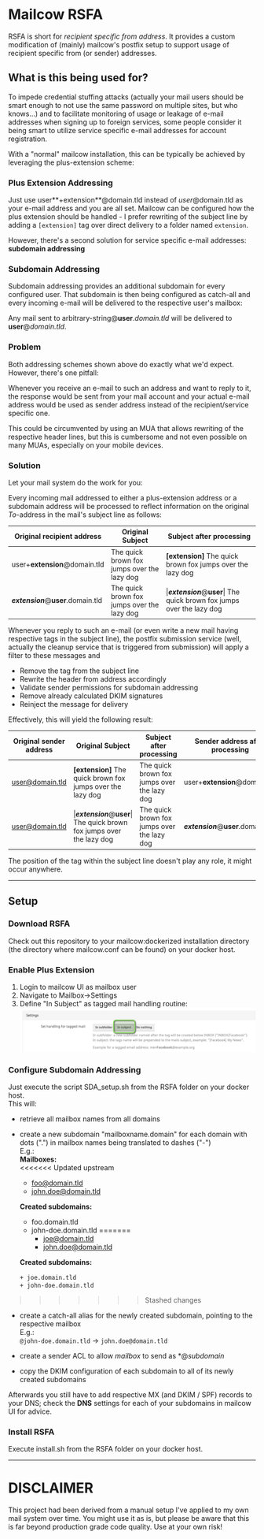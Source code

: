 # Mailcow RSFA
RSFA is short for *recipient specific from address*.
It provides a custom modification of (mainly) mailcow's postfix setup to support usage of recipient specific from (or sender) addresses.

## What is this being used for?
To impede credential stuffing attacks (actually your mail users should be smart enough to not use the same password on multiple sites, but who knows...) and to facilitate monitoring of usage or leakage of e-mail addresses when signing up to foreign services, some people consider it being smart to utilize service specific e-mail addresses for account registration.

With a "normal" mailcow installation, this can be typically be achieved by leveraging the plus-extension scheme:

### Plus Extension Addressing
Just use user**\+extension**@domain.tld instead of *user*@domain.tld as your e-mail address and you are all set. Mailcow can be configured how the plus extension should be handled - I prefer rewriting of the subject line by adding a `[extension]` tag over direct delivery to a folder named `extension`.

However, there's a second solution for service specific e-mail addresses: **subdomain addressing**  

### Subdomain Addressing
Subdomain addressing provides an additional subdomain for every configured user. That subdomain is then being configured as catch-all and every incoming e-mail will be delivered to the respective user's mailbox:

Any mail sent to arbitrary-string@**user**.*domain.tld* will be delivered to **user**@*domain.tld*.

### Problem
Both addressing schemes shown above do exactly what we'd expect. However, there's one pitfall:

Whenever you receive an e-mail to such an address and want to reply to it, the response would be sent from your mail account and your actual e-mail address would be used as sender address instead of the recipient/service specific one. 

This could be circumvented by using an MUA that allows rewriting of the respective header lines, but this is cumbersome and not even possible on many MUAs, especially on your mobile devices.

### Solution
Let your mail system do the work for you:

Every incoming mail addressed to either a plus-extension address or a subdomain address will be processed to reflect information on the original *To*-address in the mail's subject line as follows:  

| Original recipient address  | Original Subject  | Subject after processing  |
|---|---|---|
| user+**extension**@domain.tld  | The quick brown fox jumps over the lazy dog | **[extension]** The quick brown fox jumps over the lazy dog  |
| ***extension***@**user**.domain.tld  | The quick brown fox jumps over the lazy dog | \|***extension***@**user**\| The quick brown fox jumps over the lazy dog  |
 
Whenever you reply to such an e-mail (or even write a new mail having respective tags in the subject line), the postfix submission service (well, actually the cleanup service that is triggered from submission) will apply a filter to these messages and

* Remove the tag from the subject line
* Rewrite the header from address accordingly
* Validate sender permissions for subdomain addressing
* Remove already calculated DKIM signatures
* Reinject the message for delivery

Effectively, this will yield the following result:

| Original sender address  | Original Subject  | Subject after processing  | Sender address after processing |
|---|---|---|---|
| user@domain.tld  | **[extension]** The quick brown fox jumps over the lazy dog | The quick brown fox jumps over the lazy dog  | user+**extension**@domain.tld |
| user@domain.tld  | \|***extension***@**user**\| The quick brown fox jumps over the lazy dog | The quick brown fox jumps over the lazy dog  | ***extension***@**user**.domain.tld |

The position of the tag within the subject line doesn't play any role, it might occur anywhere.

---

## Setup
### Download RSFA
Check out this repository to your mailcow:dockerized installation directory (the directory where mailcow.conf can be found) on your docker host.

### Enable Plus Extension
1. Login to mailcow UI as mailbox user
2. Navigate to Mailbox->Settings
3. Define "In Subject" as tagged mail handling routine:
	![Screenshot Mailcow UI](res/README_1.png)


### Configure Subdomain Addressing
Just execute the script SDA_setup.sh from the RSFA folder on your docker host.  
This will:  

- retrieve all mailbox names from all domains
- create a new subdomain "mailboxname.domain" for each domain with dots (".") in mailbox names being translated to dashes ("-")  
  E.g.:  
    **Mailboxes:**  
<<<<<<< Updated upstream
    * foo@domain.tld
    * john.doe@domain.tld

    **Created subdomains:**  
    * foo.domain.tld  
    * john-doe.domain.tld
=======
      + joe@domain.tld
      + john.doe@domain.tld

    **Created subdomains:**  
    
      + joe.domain.tld  
      + john-doe.domain.tld
>>>>>>> Stashed changes

- create a catch-all alias for the newly created subdomain, pointing to the respective mailbox  
  E.g.:  
    `@john-doe.domain.tld` -> `john.doe@domain.tld`

- create a sender ACL to allow *mailbox* to send as \*@*subdomain* 
- copy the DKIM configuration of each subdomain to all of its newly created subdomains

Afterwards you still have to add respective MX (and DKIM / SPF) records to your DNS; check the **DNS** settings for each of your subdomains in mailcow UI for advice.  

### Install RSFA
Execute install.sh from the RSFA folder on your docker host.

--- 

# DISCLAIMER
This project had been derived from a manual setup I've applied to my own mail system over time.
You might use it as is, but please be aware that this is far beyond production grade code quality. Use at your own risk!
